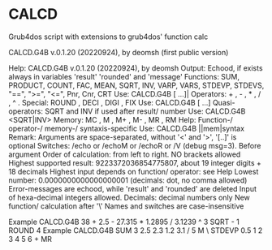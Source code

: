 # CALCD
Grub4dos script with extensions to grub4dos' function calc

CALCD.G4B v.0.1.20 (20220924), by deomsh (first public version)

Help: CALCD.G4B v.0.1.20 (20220924), by deomsh
Output: Echood, if exists always in variables 'result' 'rounded' and 'message'
Functions: SUM, PRODUCT, COUNT, FAC, MEAN, SQRT, INV, VARP, VARS, STDEVP, STDEVS, "==", ">=", "<=", Pnr, Cnr, CRT
 Use: CALCD.G4B <function> <number1> [<number2> ...]|<number1> <number2>
Operators:  +  ,  -  ,  *  ,  /  , ^ . Special: ROUND , DECI , DIGI , FIX
 Use: CALCD.G4B <number1> <operator> <number2> [<operator> <number3> ...]
Quasi-operators: SQRT and INV if used after result/ number
 Use: CALCD.G4B <number1> <SQRT|INV>
Memory: MC , M , M+ , M- , MR , RM
Help: Function-/ operator-/ memory-/ syntaxis-specific
 Use: CALCD.G4B <help> <function>|<operator>|mem|syntax
Remark: Arguments are space-separated, without '<' and '>', '[..]' is optional
Switches: /echo or /echoM or /echoR or /V (debug msg=3). Before argument
Order of calculation: from left to right. NO brackets allowed
Highest supported result: 9223372036854775807, about 19 integer digits + 18 decimals
Highest input depends on function/ operator: see Help
Lowest number: 0.0000000000000000001 (decimals: dot, no comma allowed)
Error-messages are echood, while 'result' and 'rounded' are deleted
Input of hexa-decimal integers allowed. Decimals: decimal numbers only
New function/ calculation after '\\'
Names and switches are case-insensitive

Example CALCD.G4B 38 + 2.5 - 27.315 * 1.2895 / 3.1239 ^ 3 SQRT - 1 ROUND 4
Example CALCD.G4B SUM 3 2.5 2.3 1.2 3.1 / 5 M \\ STDEVP 0.5 1 2 3 4 5 6 + MR 
